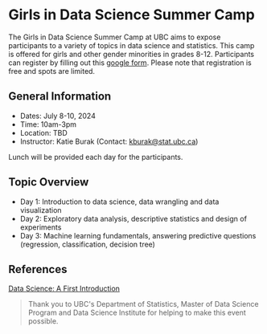 # Girls in Data Science Summer Camp

The Girls in Data Science Summer Camp at UBC aims to expose participants to a variety of topics in data science and
statistics. This camp is offered for girls and other gender minorities in grades 8-12. Participants can register by filling out this [google form](https://docs.google.com/forms/d/18-gQnbGjFyLx-Jx5zv1aA10rydACKhDmVh1FBWJvqtA/edit). Please note that registration is free and spots are limited.

## General Information

- Dates: July 8-10, 2024
- Time: 10am-3pm 
- Location: TBD
- Instructor: Katie Burak (Contact: kburak@stat.ubc.ca)

Lunch will be provided each day for the participants.

## Topic Overview

- Day 1: Introduction to data science, data wrangling and data visualization
- Day 2: Exploratory data analysis, descriptive statistics and design of experiments
- Day 3: Machine learning fundamentals, answering predictive questions (regression, classification, decision tree)

## References 

[Data Science: A First Introduction](https://datasciencebook.ca/)

> Thank you to UBC's Department of Statistics, Master of Data Science Program and Data Science Institute for helping to make this event possible.
